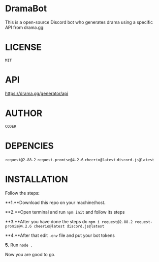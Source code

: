 # DramaBot
This is a open-source Discord bot who generates drama using a specific API from drama.gg

# LICENSE

```MIT```

# API
https://drama.gg/generator/api

# AUTHOR

```CODER```

# DEPENCIES

```request@2.88.2```
```request-promise@4.2.6```
```cheerio@latest```
```discord.js@latest```

# INSTALLATION

Follow the steps:

**1.**Download this repo on your machine/host.

**2.**Open terminal and run ```npm init``` and follow its steps

**3.**After you have done the steps do ```npm i request@2.88.2 request-promis@4.2.6 cheerio@latest discord.js@latest```

**4.**After that edit ```.env``` file and put your bot tokens

**5.** Run ```node .```


Now you are good to go.
